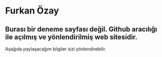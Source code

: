 # Furkan Özay
## Burası bir deneme sayfası değil. Github aracılığı ile açılmış ve yönlendirilmiş web sitesidir. 
Aşağıda paylaşacağım bilgiler sizi yönlendirebilir.
